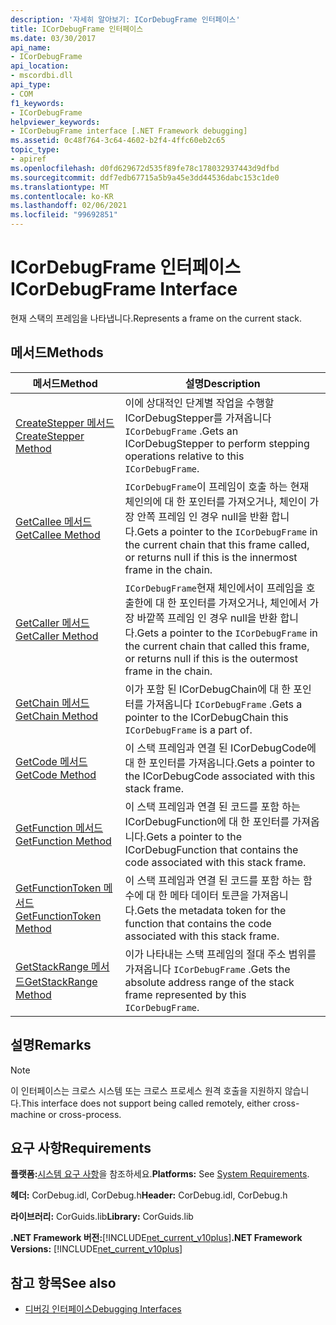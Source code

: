 ```yaml
---
description: '자세히 알아보기: ICorDebugFrame 인터페이스'
title: ICorDebugFrame 인터페이스
ms.date: 03/30/2017
api_name:
- ICorDebugFrame
api_location:
- mscordbi.dll
api_type:
- COM
f1_keywords:
- ICorDebugFrame
helpviewer_keywords:
- ICorDebugFrame interface [.NET Framework debugging]
ms.assetid: 0c48f764-3c64-4602-b2f4-4ffc60eb2c65
topic_type:
- apiref
ms.openlocfilehash: d0fd629672d535f89fe78c178032937443d9dfbd
ms.sourcegitcommit: ddf7edb67715a5b9a45e3dd44536dabc153c1de0
ms.translationtype: MT
ms.contentlocale: ko-KR
ms.lasthandoff: 02/06/2021
ms.locfileid: "99692851"
---
```

# <a name="icordebugframe-interface"></a><span data-ttu-id="c9f10-103">ICorDebugFrame 인터페이스</span><span class="sxs-lookup"><span data-stu-id="c9f10-103">ICorDebugFrame Interface</span></span>

<span data-ttu-id="c9f10-104">현재 스택의 프레임을 나타냅니다.</span><span class="sxs-lookup"><span data-stu-id="c9f10-104">Represents a frame on the current stack.</span></span>  
  
## <a name="methods"></a><span data-ttu-id="c9f10-105">메서드</span><span class="sxs-lookup"><span data-stu-id="c9f10-105">Methods</span></span>  
  
|<span data-ttu-id="c9f10-106">메서드</span><span class="sxs-lookup"><span data-stu-id="c9f10-106">Method</span></span>|<span data-ttu-id="c9f10-107">설명</span><span class="sxs-lookup"><span data-stu-id="c9f10-107">Description</span></span>|  
|------------|-----------------|  
|[<span data-ttu-id="c9f10-108">CreateStepper 메서드</span><span class="sxs-lookup"><span data-stu-id="c9f10-108">CreateStepper Method</span></span>](icordebugframe-createstepper-method.md)|<span data-ttu-id="c9f10-109">이에 상대적인 단계별 작업을 수행할 ICorDebugStepper를 가져옵니다 `ICorDebugFrame` .</span><span class="sxs-lookup"><span data-stu-id="c9f10-109">Gets an ICorDebugStepper to perform stepping operations relative to this `ICorDebugFrame`.</span></span>|  
|[<span data-ttu-id="c9f10-110">GetCallee 메서드</span><span class="sxs-lookup"><span data-stu-id="c9f10-110">GetCallee Method</span></span>](icordebugframe-getcallee-method.md)|<span data-ttu-id="c9f10-111">`ICorDebugFrame`이 프레임이 호출 하는 현재 체인의에 대 한 포인터를 가져오거나, 체인이 가장 안쪽 프레임 인 경우 null을 반환 합니다.</span><span class="sxs-lookup"><span data-stu-id="c9f10-111">Gets a pointer to the `ICorDebugFrame` in the current chain that this frame called, or returns null if this is the innermost frame in the chain.</span></span>|  
|[<span data-ttu-id="c9f10-112">GetCaller 메서드</span><span class="sxs-lookup"><span data-stu-id="c9f10-112">GetCaller Method</span></span>](icordebugframe-getcaller-method.md)|<span data-ttu-id="c9f10-113">`ICorDebugFrame`현재 체인에서이 프레임을 호출한에 대 한 포인터를 가져오거나, 체인에서 가장 바깥쪽 프레임 인 경우 null을 반환 합니다.</span><span class="sxs-lookup"><span data-stu-id="c9f10-113">Gets a pointer to the `ICorDebugFrame` in the current chain that called this frame, or returns null if this is the outermost frame in the chain.</span></span>|  
|[<span data-ttu-id="c9f10-114">GetChain 메서드</span><span class="sxs-lookup"><span data-stu-id="c9f10-114">GetChain Method</span></span>](icordebugframe-getchain-method.md)|<span data-ttu-id="c9f10-115">이가 포함 된 ICorDebugChain에 대 한 포인터를 가져옵니다 `ICorDebugFrame` .</span><span class="sxs-lookup"><span data-stu-id="c9f10-115">Gets a pointer to the ICorDebugChain this `ICorDebugFrame` is a part of.</span></span>|  
|[<span data-ttu-id="c9f10-116">GetCode 메서드</span><span class="sxs-lookup"><span data-stu-id="c9f10-116">GetCode Method</span></span>](icordebugframe-getcode-method.md)|<span data-ttu-id="c9f10-117">이 스택 프레임과 연결 된 ICorDebugCode에 대 한 포인터를 가져옵니다.</span><span class="sxs-lookup"><span data-stu-id="c9f10-117">Gets a pointer to the ICorDebugCode associated with this stack frame.</span></span>|  
|[<span data-ttu-id="c9f10-118">GetFunction 메서드</span><span class="sxs-lookup"><span data-stu-id="c9f10-118">GetFunction Method</span></span>](icordebugframe-getfunction-method.md)|<span data-ttu-id="c9f10-119">이 스택 프레임과 연결 된 코드를 포함 하는 ICorDebugFunction에 대 한 포인터를 가져옵니다.</span><span class="sxs-lookup"><span data-stu-id="c9f10-119">Gets a pointer to the ICorDebugFunction that contains the code associated with this stack frame.</span></span>|  
|[<span data-ttu-id="c9f10-120">GetFunctionToken 메서드</span><span class="sxs-lookup"><span data-stu-id="c9f10-120">GetFunctionToken Method</span></span>](icordebugframe-getfunctiontoken-method.md)|<span data-ttu-id="c9f10-121">이 스택 프레임과 연결 된 코드를 포함 하는 함수에 대 한 메타 데이터 토큰을 가져옵니다.</span><span class="sxs-lookup"><span data-stu-id="c9f10-121">Gets the metadata token for the function that contains the code associated with this stack frame.</span></span>|  
|[<span data-ttu-id="c9f10-122">GetStackRange 메서드</span><span class="sxs-lookup"><span data-stu-id="c9f10-122">GetStackRange Method</span></span>](icordebugframe-getstackrange-method.md)|<span data-ttu-id="c9f10-123">이가 나타내는 스택 프레임의 절대 주소 범위를 가져옵니다 `ICorDebugFrame` .</span><span class="sxs-lookup"><span data-stu-id="c9f10-123">Gets the absolute address range of the stack frame represented by this `ICorDebugFrame`.</span></span>|  
  
## <a name="remarks"></a><span data-ttu-id="c9f10-124">설명</span><span class="sxs-lookup"><span data-stu-id="c9f10-124">Remarks</span></span>  
  
> [!NOTE]
> <span data-ttu-id="c9f10-125">이 인터페이스는 크로스 시스템 또는 크로스 프로세스 원격 호출을 지원하지 않습니다.</span><span class="sxs-lookup"><span data-stu-id="c9f10-125">This interface does not support being called remotely, either cross-machine or cross-process.</span></span>  
  
## <a name="requirements"></a><span data-ttu-id="c9f10-126">요구 사항</span><span class="sxs-lookup"><span data-stu-id="c9f10-126">Requirements</span></span>  

 <span data-ttu-id="c9f10-127">**플랫폼:**[시스템 요구 사항](../../get-started/system-requirements.md)을 참조하세요.</span><span class="sxs-lookup"><span data-stu-id="c9f10-127">**Platforms:** See [System Requirements](../../get-started/system-requirements.md).</span></span>  
  
 <span data-ttu-id="c9f10-128">**헤더:** CorDebug.idl, CorDebug.h</span><span class="sxs-lookup"><span data-stu-id="c9f10-128">**Header:** CorDebug.idl, CorDebug.h</span></span>  
  
 <span data-ttu-id="c9f10-129">**라이브러리:** CorGuids.lib</span><span class="sxs-lookup"><span data-stu-id="c9f10-129">**Library:** CorGuids.lib</span></span>  
  
 <span data-ttu-id="c9f10-130">**.NET Framework 버전:**[!INCLUDE[net_current_v10plus](../../../../includes/net-current-v10plus-md.md)]</span><span class="sxs-lookup"><span data-stu-id="c9f10-130">**.NET Framework Versions:** [!INCLUDE[net_current_v10plus](../../../../includes/net-current-v10plus-md.md)]</span></span>  
  
## <a name="see-also"></a><span data-ttu-id="c9f10-131">참고 항목</span><span class="sxs-lookup"><span data-stu-id="c9f10-131">See also</span></span>

- [<span data-ttu-id="c9f10-132">디버깅 인터페이스</span><span class="sxs-lookup"><span data-stu-id="c9f10-132">Debugging Interfaces</span></span>](debugging-interfaces.md)
